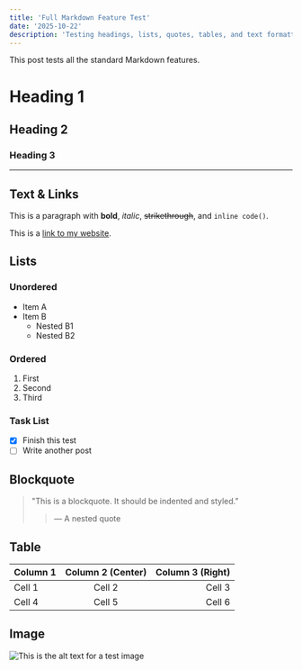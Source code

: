 ```yaml
---
title: 'Full Markdown Feature Test'
date: '2025-10-22'
description: 'Testing headings, lists, quotes, tables, and text formatting.'
---
```


This post tests all the standard Markdown features.

# Heading 1
## Heading 2
### Heading 3

---

## Text & Links

This is a paragraph with **bold**, *italic*, ~~strikethrough~~, and `inline code()`.

This is a [link to my website](https://www.domain.com).

## Lists

### Unordered
* Item A
* Item B
    * Nested B1
    * Nested B2

### Ordered
1. First
2. Second
3. Third

### Task List
* [x] Finish this test
* [ ] Write another post

## Blockquote
> "This is a blockquote. It should be indented and styled."
> > — A nested quote

## Table

| Column 1          | Column 2 (Center) | Column 3 (Right) |
| :---------------- | :---------------: | ---------------: |
| Cell 1            |      Cell 2       |           Cell 3 |
| Cell 4            |      Cell 5       |           Cell 6 |

## Image
![This is the alt text for a test image](/logo.png)